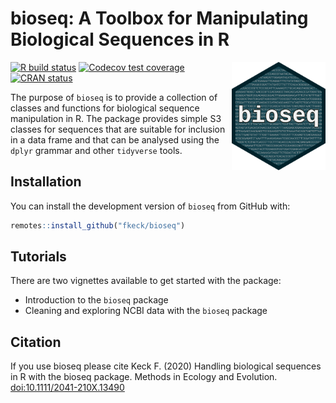 
# bioseq: A Toolbox for Manipulating Biological Sequences in R
<img src="man/figures/logo.png" align="right" width="150"/>

<!-- badges: start -->
[![R build status](https://github.com/fkeck/bioseq/workflows/R-CMD-check/badge.svg)](https://github.com/fkeck/bioseq/actions)
[![Codecov test coverage](https://codecov.io/gh/fkeck/bioseq/branch/master/graph/badge.svg)](https://app.codecov.io/gh/fkeck/bioseq?branch=master)
[![CRAN status](https://www.r-pkg.org/badges/version/bioseq)](https://www.r-pkg.org/badges/version/bioseq)
<!-- badges: end -->

The purpose of `bioseq` is to provide a collection of classes and functions for biological sequence manipulation in R. The package provides simple S3 classes for sequences that are suitable for inclusion in a data frame and that can be analysed using the `dplyr` grammar and other `tidyverse` tools.

## Installation

You can install the development version of `bioseq` from GitHub with:

``` r
remotes::install_github("fkeck/bioseq")
```

## Tutorials

There are two vignettes available to get started with the package:

- Introduction to the `bioseq` package
- Cleaning and exploring NCBI data with the `bioseq` package


## Citation

If you use bioseq please cite Keck F. (2020) Handling biological sequences in R with the bioseq package. Methods in Ecology and Evolution. [doi:10.1111/2041-210X.13490](https://besjournals.onlinelibrary.wiley.com/doi/abs/10.1111/2041-210X.13490)
